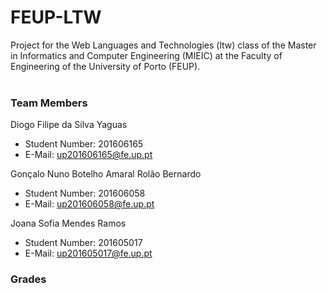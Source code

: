 # FEUP-LTW
Project for the Web Languages and Technologies (ltw) class of the Master in Informatics and Computer Engineering (MIEIC) at the Faculty of Engineering of the University of Porto (FEUP).
<br><br>
### Team Members
Diogo Filipe da Silva Yaguas<br>
* Student Number: 201606165
* E-Mail: up201606165@fe.up.pt

Gonçalo Nuno Botelho Amaral Rolão Bernardo
* Student Number: 201606058
* E-Mail: up201606058@fe.up.pt

Joana Sofia Mendes Ramos
* Student Number: 201605017
* E-Mail: up201605017@fe.up.pt

### Grades
